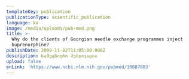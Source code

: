 ```yaml
---
templateKey: publication
publicationType: scientific_publication
language: ka
image: /media/uploads/pub-med.png
title: >-
  Why do the clients of Georgian needle exchange programmes inject
  buprenorphine?
publishDate: 2009-11-02T11:05:00.000Z
description: სამეცნიერო პუბლიკაცია
upload: false
enLink: 'https://www.ncbi.nlm.nih.gov/pubmed/19887803'
---
```


